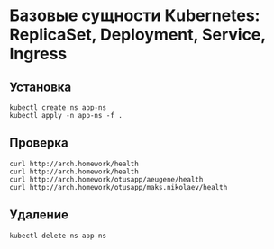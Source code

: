 # Базовые сущности Кubernetes: ReplicaSet, Deployment, Service, Ingress

## Установка

```shell
kubectl create ns app-ns 
kubectl apply -n app-ns -f .
```

## Проверка

```shell
curl http://arch.homework/health
curl http://arch.homework/health
curl http://arch.homework/otusapp/aeugene/health
curl http://arch.homework/otusapp/maks.nikolaev/health
```

## Удаление

```shell
kubectl delete ns app-ns
```